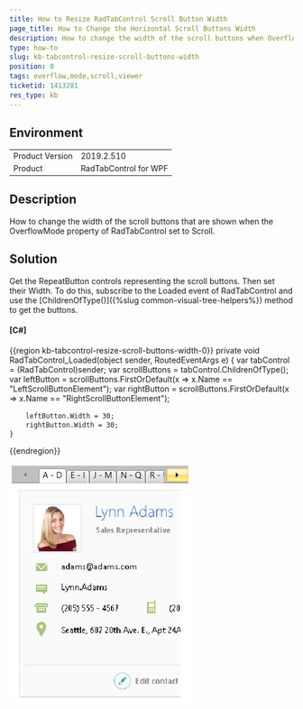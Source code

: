 ```yaml
---
title: How to Resize RadTabControl Scroll Button Width
page_title: How to Change the Horizontal Scroll Buttons Width
description: How to change the width of the scroll buttons when OverflowMode set to Scroll.
type: how-to
slug: kb-tabcontrol-resize-scroll-buttons-width
position: 0 
tags: overflow,mode,scroll,viewer
ticketid: 1413281
res_type: kb
---
```


## Environment
<table>
    <tbody>
	    <tr>
	    	<td>Product Version</td>
	    	<td>2019.2.510</td>
	    </tr>
	    <tr>
	    	<td>Product</td>
	    	<td>RadTabControl for WPF</td>
	    </tr>
    </tbody>
</table>

## Description

How to change the width of the scroll buttons that are shown when the OverflowMode property of RadTabControl set to Scroll.

## Solution

Get the RepeatButton controls representing the scroll buttons. Then set their Width. To do this, subscribe to the Loaded event of RadTabControl and use the [ChildrenOfType<T>()]({%slug common-visual-tree-helpers%}) method to get the buttons.

#### __[C#]__
{{region kb-tabcontrol-resize-scroll-buttons-width-0}}
	private void RadTabControl_Loaded(object sender, RoutedEventArgs e)
	{
		var tabControl = (RadTabControl)sender;
		var scrollButtons = tabControl.ChildrenOfType<RepeatButton>();
		var leftButton = scrollButtons.FirstOrDefault(x => x.Name == "LeftScrollButtonElement");
		var rightButton = scrollButtons.FirstOrDefault(x => x.Name == "RightScrollButtonElement");
	 
		leftButton.Width = 30;
		rightButton.Width = 30;
	}
{{endregion}}

![{{ site.framework_name }} RadTabControl Resize Scroll Button Width](images/kb-tabcontrol-resize-scroll-buttons-width-0.png)